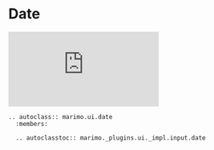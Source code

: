 # Date

<iframe class="demo" src="https://components.marimo.io/?component=date" frameborder="no"></iframe>

```{eval-rst}
.. autoclass:: marimo.ui.date
  :members:

  .. autoclasstoc:: marimo._plugins.ui._impl.input.date
```
